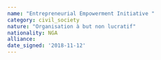 ```yaml
---
name: "Entrepreneurial Empowerment Initiative "
category: civil_society
nature: "Organisation à but non lucratif"
nationality: NGA
alliance: 
date_signed: '2018-11-12'
---
```

    